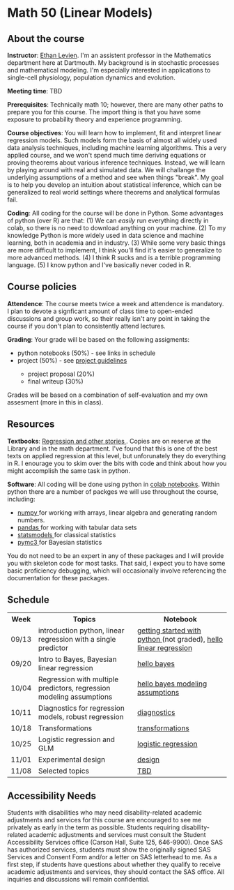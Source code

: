 # Math 50 (Linear Models)

## About the course


 **Instructor**: <a href = "www.github.io/elevien"> Ethan Levien</a>. I'm an assistent professor in the Mathematics department here at Dartmouth. My background is in stochastic processes and mathematical modeling. I'm especially interested in applications to single-cell physiology, population dynamics and evolution. 
 
 **Meeting time**: TBD
 
 **Prerequisites**: Technically math 10; however, there are many other paths to prepare you for this course. The import thing is that you have some exposure to probability theory and experience programming. 

 **Course objectives**: You will learn how to implement, fit and interpret linear regression models. Such models form the basis of almost all widely used data analysis techniques, including machine learning algorithms. This a very applied course, and we won't spend much time deriving equations or proving theorems about various inference techniques. Instead, we will learn by playing around with real and simulated data. We will challange the underlying assumptions of a method and see when things "break". My goal is to help you develop an intuition about statistical inference, which can be generalized to real world settings where theorems and analytical formulas fail.
 
 **Coding**: All coding for the course will be done in Python. Some advantages of python (over R) are that: (1) We can *easily* run everything directly in colab, so there is no need to download anything on your machine. (2) To my knowledge Python is more widely used in data science and machine learning, both in academia and in industry. (3) While some very basic things are more difficult to implement, I think you'll find it's easier to generalize to more advanced methods. (4) I think R sucks and is a terrible programming language. (5) I know python and I've basically never coded in R.


## Course policies

**Attendence**: The course meets twice a week and attendence is mandatory. I plan to devote a signficant amount of class time to open-ended discussions and group work, so their really isn't any point in taking the course if you don't plan to consistently attend lectures.

**Grading**:
 Your grade will be based on the following assigments:
  <ul>
    <li> python notebooks (50%) - see links in schedule  </li>
 <li> project (50%)  - see <a href = "project" > project guidelines</a>  </li>
     <ul>
      <li> project proposal (20%) </li>
      <li> final writeup (30%) </li>
    </ul>
  </ul>
  Grades will be based on a combination of self-evaluation and my own assesment (more in this in class). 





## Resources

**Textbooks**: <a href ="https://avehtari.github.io/ROS-Examples/"> Regression and other stories </a>. Copies are on reserve at the Library and in the math department. I've found that this is one of the best texts on applied regression at this level, but unforunately they do everything in R. I enourage you to skim over the bits with code and think about how you might accomplish the same task in python. 

**Software**: All coding will be done using python in <a href ="colab.research.google.com"> colab notebooks</a>.  Within python there are a number of packges we will use throughout the course, including:
 * <a href ="https://numpy.org/"> numpy </a> for working with arrays, linear algebra and generating random numbers. 
 * <a href ="https://pandas.pydata.org/"> pandas </a> for working with tabular data sets
 * <a href ="https://www.statsmodels.org/stable/index.html"> statsmodels </a> for classical statistics
 * <a href ="https://docs.pymc.io/"> pymc3 </a> for Bayesian statistics
 
You do not need to be an expert in any of these packages and I will provide you with skeleton code for most tasks. That said, I expect you to have some basic proficiency debugging, which will occasionally involve referencing the documentation for these packages. 



## Schedule

<table>

  <tr>
    <th>Week   </th>
    <th>Topics</th>
    <th>Notebook</th>
  </tr>

 
  <tr>
      <td>09/13</td>
      <td>introduction python, linear regression with a single predictor</td>
      <td> <a href = "https://colab.research.google.com/drive/1yPxFVsCmu-KhGC8TFUa3q8JdtTZYnay0"> getting started with python </a> (not graded), <a href = "https://colab.research.google.com/drive/1rG-iJ-IBUWti5CuKuVzjkYAsLjeHhydz?usp=sharing">hello linear regression </a></td>
  </tr>

 <tr>
      <td>09/20</td>
      <td>Intro to Bayes, Bayesian linear regression </td>
      <td><a href = "https://colab.research.google.com/drive/1rG-iJ-IBUWti5CuKuVzjkYAsLjeHhydz?usp=sharing">hello bayes </a></td>
  </tr>

<tr>
  <td>10/04</td>
  <td>Regression with multiple predictors, regression modeling assumptions </td>
  <td><a href = "https://colab.research.google.com/drive/1rG-iJ-IBUWti5CuKuVzjkYAsLjeHhydz?usp=sharing">hello bayes </a>
   <a href = ""> modeling assumptions </a>
  </td>
</tr>

<tr>
  <td>10/11</td>
  <td>Diagnostics for regression models, robust regression</td>
  <td><a href = ""> diagnostics </a></td>
</tr>


<tr>
  <td>10/18</td>
  <td>Transformations </td>
  <td><a href = ""> transformations </a></td>
</tr>

<tr>
  <td>10/25</td>
  <td>Logistic regression and GLM</td>
  <td><a href = ""> logistic regression </a></td>
</tr>

<tr>
  <td>11/01</td>
  <td>Experimental design</td>
  <td><a href = ""> design </a></td>
</tr>

<tr>
  <td>11/08</td>
  <td>Selected topics</td>
  <td><a href = ""> TBD </a></td>
</tr>


</table>



## Accessibility Needs
<p> Students with disabilities who may need disability-related academic adjustments and services for this course are encouraged to see me privately as early in the term as possible. Students requiring disability- related academic adjustments and services must consult the Student Accessibility Services office (Carson Hall, Suite 125, 646-9900). Once SAS has authorized services, students must show the originally signed SAS Services and Consent Form and/or a letter on SAS letterhead to me. As a first step, if students have questions about whether they qualify to receive academic adjustments and services, they should contact the SAS office. All inquiries and discussions will remain confidential.  </p>
